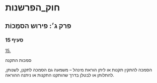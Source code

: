# חוק_הפרשנות

## פרק ג׳: פירוש הסמָכוֹת

### סעיף 15

[15.](https://he.wikisource.org/wiki/חוק_הפרשנות#סעיף_15)

סמכות התקנה

הסמכה להתקין תקנות או ליתן הוראת מינהל – משמעה גם הסמכה לתקנן, לשנותן, להתלותן או לבטלן בדרך שהותקנו התקנות או ניתנה ההוראה.